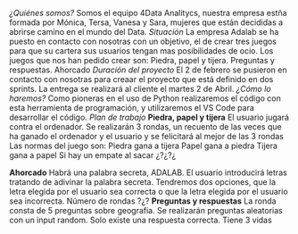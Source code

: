 
*¿Quiénes somos?*
Somos el equipo 4Data Analitycs, nuestra empresa estña formada por Mónica, Tersa, Vanesa y Sara, mujeres que están decididas a abrirse camino en el mundo del Data.
*Situación*
La empresa Adalab se ha puesto en contacto con nosotras con un objetivo, el de crear tres juegos para que su cartera sus usuarios tengan mas posibilidades de ocio.
Los juegos que nos han pedido crear son: Piedra, papel y tijera. Preguntas y respuestas. Ahorcado
*Duración del proyecto*
El 2 de febrero se pusieron en contacto con nosotras para creaar el proyecto que está definido en dos sprints. La entrega se realizará al cliente el martes 2 de Abril.
*¿Cómo lo haremos?*
Como pioneras en el uso de Python realizaremos el código con esta herramienta de programación, y utilizaremos el VS Code para desarrollar el código.
*Plan de trabajo*
**Piedra, papel y tijera**
El usuario jugará contra el ordenador. Se realizarán 3 rondas, un recuento de las veces que ha ganado el ordenador y el usuario y se felicitará al mejor de las 3 rondas
Las normas del juego son:
Piedra gana a tijera
Papel gana a piedra
Tijera gana a papel
Si hay un empate al sacar ¿?¿?¿


**Ahorcado**
Habrá una palabra secreta, ADALAB. El usuario introducirá letras tratando de adivinar la palabra secreta. Tendremos dos opciones, que la letra elegida por el usuario sea correcta o que la letra elegida por el usuario sea incorrecta.
Número de rondas ?¿?
**Preguntas y respuestas**
La ronda consta de 5 preguntas sobre geografia. Se realizarán preguntas aleatorias con un input random. Solo existe una respuesta correcta. Tiene 3 vidas 
